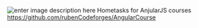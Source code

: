 ![enter image description here](https://angularjs.org/img/AngularJS-large.png)
Hometasks for AnjularJS courses https://github.com/rubenCodeforges/AngularCourse
